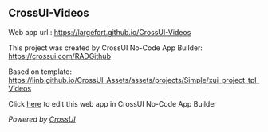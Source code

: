 ## CrossUI-Videos
Web app url : https://largefort.github.io/CrossUI-Videos

This project was created by CrossUI No-Code App Builder: https://crossui.com/RADGithub

Based on template: https://linb.github.io/CrossUI_Assets/assets/projects/Simple/xui_project_tpl_Videos

Click [here](https://crossui.com/RADGithub/#!from=github&owner=largefort&repo=CrossUI-Videos) to edit this web app in CrossUI No-Code App Builder

<i>Powered by [CrossUI](https://crossui.com)</i>
